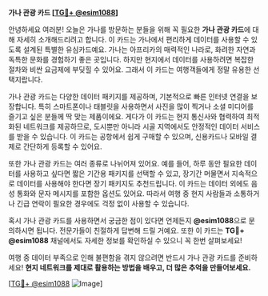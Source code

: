 **가나 관광 카드 [[TG💪+ @esim1088](https://t.me/s/esim1088)]**

안녕하세요 여러분! 오늘은 가나를 방문하는 분들을 위해 꼭 필요한 **가나 관광 카드**에 대해 자세히 소개해드리려고 합니다. 이 카드는 가나에서 편리하게 데이터를 사용할 수 있도록 설계된 특별한 유심카드예요. 가나는 아프리카의 매력적인 나라로, 화려한 자연과 독특한 문화를 경험하기 좋은 곳입니다. 하지만 현지에서 데이터를 사용하려면 복잡한 절차와 비싼 요금제에 부딪힐 수 있어요. 그래서 이 카드는 여행객들에게 정말 유용한 선택지랍니다.

가나 관광 카드는 다양한 데이터 패키지를 제공하며, 기본적으로 빠른 인터넷 연결을 보장합니다. 특히 스마트폰이나 태블릿을 사용하면서 사진을 많이 찍거나 소셜 미디어를 즐기고 싶은 분들께 딱 맞는 제품이에요. 게다가 이 카드는 현지 통신사와 협력하여 최적화된 네트워크를 제공하므로, 도시뿐만 아니라 시골 지역에서도 안정적인 데이터 서비스를 받을 수 있습니다. 이 카드는 공항에서 쉽게 구매할 수 있으며, 신용카드나 모바일 결제로 간단하게 등록할 수 있어요.

또한 가나 관광 카드는 여러 종류로 나뉘어져 있어요. 예를 들어, 하루 동안 필요한 데이터를 사용하고 싶다면 짧은 기간용 패키지를 선택할 수 있고, 장기간 머물면서 지속적으로 데이터를 사용해야 한다면 장기 패키지도 추천드립니다. 이 카드는 데이터 외에도 음성 통화와 문자 메시지를 포함한 옵션도 있어요. 따라서 여행 중 현지 사람들과 소통하거나 긴급 연락이 필요한 경우에도 걱정 없이 사용할 수 있습니다.

혹시 가나 관광 카드를 사용하면서 궁금한 점이 있다면 언제든지 **@esim1088**으로 문의하시면 됩니다. 전문가들이 친절하게 답변해 드릴 거예요. 또한 이 카드는 **TG💪+ @esim1088** 채널에서도 자세한 정보를 확인하실 수 있으니 꼭 한번 살펴보세요!

여행 중 데이터 부족으로 인해 불편함을 겪지 않으려면 반드시 가나 관광 카드를 준비하세요! **현지 네트워크를 제대로 활용하는 방법을 배우고, 더 많은 추억을 만들어보세요.**

[[TG💪+ @esim1088](https://t.me/s/esim1088) ![Image](https://i.postimg.cc/Y0z9fWf4/image.png)]